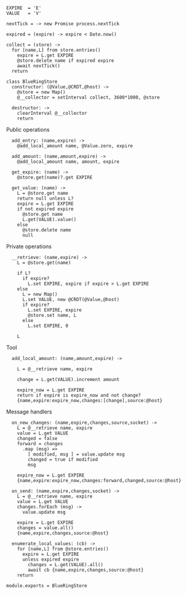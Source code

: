     EXPIRE  = 'E'
    VALUE   = 'V'

    nextTick = -> new Promise process.nextTick

    expired = (expire) -> expire < Date.now()

    collect = (store) ->
      for [name,L] from store.entries()
        expire = L.get EXPIRE
        @store.delete name if expired expire
        await nextTick()
      return

    class BlueRingStore
      constructor: (@Value,@CRDT,@host) ->
        @store = new Map()
        @__collector = setInterval collect, 3600*1000, @store

      destructor: ->
        clearInterval @__collector
        return

Public operations

      add_entry: (name,expire) ->
        @add_local_amount name, @Value.zero, expire

      add_amount: (name,amount,expire) ->
        @add_local_amount name, amount, expire

      get_expire: (name) ->
        @store.get(name)?.get EXPIRE

      get_value: (name) ->
        L = @store.get name
        return null unless L?
        expire = L.get EXPIRE
        if not expired expire
          @store.get name
          L.get(VALUE).value()
        else
          @store.delete name
          null

Private operations

      __retrieve: (name,expire) ->
        L = @store.get(name)

        if L?
          if expire?
            L.set EXPIRE, expire if expire > L.get EXPIRE
        else
          L = new Map()
          L.set VALUE, new @CRDT(@Value,@host)
          if expire?
            L.set EXPIRE, expire
            @store.set name, L
          else
            L.set EXPIRE, 0

        L

Tool

      add_local_amount: (name,amount,expire) ->

        L = @__retrieve name, expire

        change = L.get(VALUE).increment amount

        expire_now = L.get EXPIRE
        return if expire is expire_now and not change?
        {name,expire:expire_now,changes:[change],source:@host}

Message handlers

      on_new_changes: (name,expire,changes,source,socket) ->
        L = @__retrieve name, expire
        value = L.get VALUE
        changed = false
        forward = changes
          .map (msg) =>
            [ modified, msg ] = value.update msg
            changed = true if modified
            msg

        expire_now = L.get EXPIRE
        {name,expire:expire_now,changes:forward,changed,source:@host}

      on_send: (name,expire,changes,socket) ->
        L = @__retrieve name, expire
        value = L.get VALUE
        changes.forEach (msg) ->
          value.update msg

        expire = L.get EXPIRE
        changes = value.all()
        {name,expire,changes,source:@host}

      enumerate_local_values: (cb) ->
        for [name,L] from @store.entries()
          expire = L.get EXPIRE
          unless expired expire
            changes = L.get(VALUE).all()
            await cb {name,expire,changes,source:@host}
        return

    module.exports = BlueRingStore
